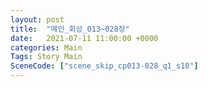 ```yaml
---
layout: post
title:  "메인_회상_013~028장"
date:   2021-07-11 11:00:00 +0000
categories: Main
Tags: Story Main
SceneCode: ["scene_skip_cp013-028_q1_s10"]
---
```

